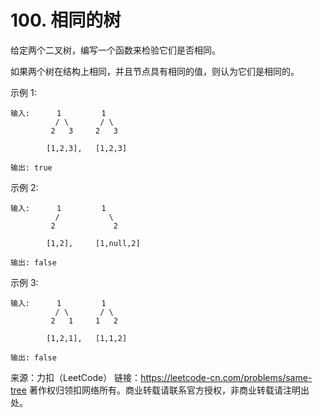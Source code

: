 # 100. 相同的树

给定两个二叉树，编写一个函数来检验它们是否相同。

如果两个树在结构上相同，并且节点具有相同的值，则认为它们是相同的。

示例 1:
```text
输入:      1         1
          / \       / \
         2   3     2   3

        [1,2,3],   [1,2,3]

输出: true
```

示例 2:
```text
输入:      1         1
          /           \
         2             2

        [1,2],     [1,null,2]

输出: false
```

示例 3:
```text
输入:      1         1
          / \       / \
         2   1     1   2

        [1,2,1],   [1,1,2]

输出: false
```

来源：力扣（LeetCode）
链接：https://leetcode-cn.com/problems/same-tree
著作权归领扣网络所有。商业转载请联系官方授权，非商业转载请注明出处。